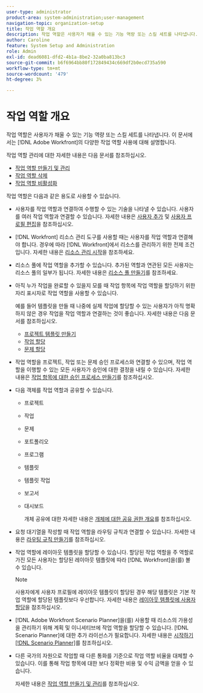 ```yaml
---
user-type: administrator
product-area: system-administration;user-management
navigation-topic: organization-setup
title: 작업 역할 개요
description: 작업 역할은 사용자가 채울 수 있는 기능 역량 또는 스킬 세트를 나타냅니다. 이 문서에서는 Adobe Workfront에서 작업 역할의 다양한 용도에 대해 설명합니다.
author: Caroline
feature: System Setup and Administration
role: Admin
exl-id: dead6081-dfd2-4b1a-8be2-32a0ba813bc3
source-git-commit: b6f6964bb80f172849434c669df2b0ecd735a590
workflow-type: tm+mt
source-wordcount: '479'
ht-degree: 3%

---
```


# 작업 역할 개요

작업 역할은 사용자가 채울 수 있는 기능 역량 또는 스킬 세트를 나타냅니다. 이 문서에서는 [!DNL Adobe Workfront]의 다양한 작업 역할 사용에 대해 설명합니다.

작업 역할 관리에 대한 자세한 내용은 다음 문서를 참조하십시오.

* [작업 역할 만들기 및 관리](../../../administration-and-setup/set-up-workfront/organizational-setup/create-manage-job-roles.md)
* [작업 역할 삭제](../../../administration-and-setup/set-up-workfront/organizational-setup/delete-job-roles.md)
* [작업 역할 비활성화](../../../administration-and-setup/set-up-workfront/organizational-setup/deactivate-job-roles.md)

작업 역할은 다음과 같은 용도로 사용할 수 있습니다.

* 사용자를 작업 역할과 연결하여 수행할 수 있는 기술을 나타낼 수 있습니다. 사용자를 여러 작업 역할과 연결할 수 있습니다. 자세한 내용은 [사용자 추가](../../../administration-and-setup/add-users/create-and-manage-users/add-users.md) 및 [사용자 프로필 편집](../../../administration-and-setup/add-users/create-and-manage-users/edit-a-users-profile.md)을 참조하십시오.
* [!DNL Workfront] 리소스 관리 도구를 사용할 때는 사용자를 작업 역할과 연결해야 합니다. 경우에 따라 [!DNL Workfront]에서 리소스를 관리하기 위한 전제 조건입니다. 자세한 내용은 [리소스 관리 시작](../../../resource-mgmt/resource-mgmt-overview/get-started-resource-management.md)을 참조하세요.
* 리소스 풀에 작업 역할을 추가할 수 있습니다. 추가된 역할과 연관된 모든 사용자는 리소스 풀의 일부가 됩니다. 자세한 내용은 [리소스 풀 만들기](../../../resource-mgmt/resource-planning/resource-pools/create-resource-pools.md)를 참조하세요.
* 아직 누가 작업을 완료할 수 있을지 모를 때 작업 항목에 작업 역할을 할당하기 위한 자리 표시자로 작업 역할을 사용할 수 있습니다.

  예를 들어 템플릿을 만들 때 나중에 실제 작업에 할당할 수 있는 사용자가 아직 명확하지 않은 경우 작업을 작업 역할과 연결하는 것이 좋습니다. 자세한 내용은 다음 문서를 참조하십시오.

   * [프로젝트 템플릿 만들기](../../../manage-work/projects/create-and-manage-templates/create-template.md)
   * [작업 할당](../../../manage-work/tasks/assign-tasks/assign-tasks.md)
   * [문제 할당](../../../manage-work/issues/manage-issues/assign-issues.md)

* 작업 역할을 프로젝트, 작업 또는 문제 승인 프로세스와 연결할 수 있으며, 작업 역할을 이행할 수 있는 모든 사용자가 승인에 대한 결정을 내릴 수 있습니다. 자세한 내용은 [작업 항목에 대한 승인 프로세스 만들기](../../../administration-and-setup/customize-workfront/configure-approval-milestone-processes/create-approval-processes.md)를 참조하십시오.
* 다음 객체를 작업 역할과 공유할 수 있습니다.

   * 프로젝트
   * 작업
   * 문제
   * 포트폴리오
   * 프로그램
   * 템플릿
   * 템플릿 작업
   * 보고서
   * 대시보드

     개체 공유에 대한 자세한 내용은 [개체에 대한 공유 권한 개요](../../../workfront-basics/grant-and-request-access-to-objects/sharing-permissions-on-objects-overview.md)를 참조하십시오.

* 요청 대기열을 작성할 때 작업 역할을 라우팅 규칙과 연결할 수 있습니다. 자세한 내용은 [라우팅 규칙 만들기](../../../manage-work/requests/create-and-manage-request-queues/create-routing-rules.md)를 참조하십시오.
* 작업 역할에 레이아웃 템플릿을 할당할 수 있습니다. 할당된 작업 역할을 주 역할로 가진 모든 사용자는 할당된 레이아웃 템플릿에 따라 [!DNL Workfront]을(를) 볼 수 있습니다.

  >[!NOTE]
  >
  >사용자에게 사용자 프로필에 레이아웃 템플릿이 할당된 경우 해당 템플릿은 기본 작업 역할에 할당된 템플릿보다 우선합니다. 자세한 내용은 [레이아웃 템플릿에 사용자 할당](../../../administration-and-setup/customize-workfront/use-layout-templates/assign-users-to-layout-template.md)을 참조하십시오.

* [!DNL Adobe Workfront Scenario Planner]을(를) 사용할 때 리소스의 가용성을 관리하기 위해 계획 및 이니셔티브에 작업 역할을 할당할 수 있습니다. [!DNL Scenario Planner]에 대한 추가 라이선스가 필요합니다. 자세한 내용은 [시작하기 [!DNL Scenario Planner]](../../../scenario-planner/get-started-with-scenario-planning.md)를 참조하십시오.
* 다른 국가의 자원으로 작업할 때 다른 통화를 기준으로 작업 역할 비율을 대체할 수 있습니다. 이를 통해 작업 항목에 대한 보다 정확한 비용 및 수익 금액을 얻을 수 있습니다.

  자세한 내용은 [작업 역할 만들기 및 관리](../../../administration-and-setup/set-up-workfront/organizational-setup/create-manage-job-roles.md)를 참조하십시오.
